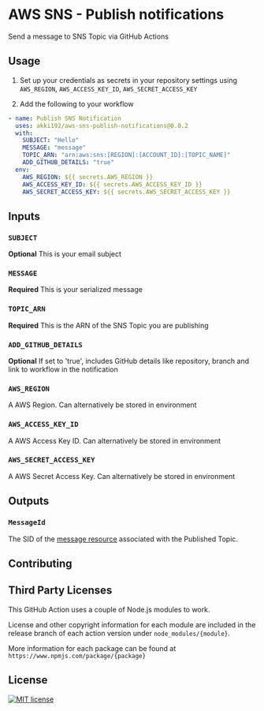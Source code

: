 # AWS SNS - Publish notifications

Send a message to SNS Topic via GitHub Actions

## Usage

1. Set up your credentials as secrets in your repository settings using `AWS_REGION`, `AWS_ACCESS_KEY_ID`, `AWS_SECRET_ACCESS_KEY`

2. Add the following to your workflow

```yml
- name: Publish SNS Notification
  uses: akki192/aws-sns-publish-notifications@0.0.2
  with:
    SUBJECT: "Hello"
    MESSAGE: "message"
    TOPIC_ARN: "arn:aws:sns:[REGION]:[ACCOUNT_ID]:[TOPIC_NAME]"
    ADD_GITHUB_DETAILS: "true"
  env:
    AWS_REGION: ${{ secrets.AWS_REGION }}
    AWS_ACCESS_KEY_ID: ${{ secrets.AWS_ACCESS_KEY_ID }}
    AWS_SECRET_ACCESS_KEY: ${{ secrets.AWS_SECRET_ACCESS_KEY }}
```

## Inputs

### `SUBJECT`

**Optional** This is your email subject

### `MESSAGE`

**Required** This is your serialized message

### `TOPIC_ARN`

**Required** This is the ARN of the SNS Topic you are publishing

### `ADD_GITHUB_DETAILS`

**Optional** If set to 'true', includes GitHub details like repository, branch and link to workflow in the notification

### `AWS_REGION`

A AWS Region. Can alternatively be stored in environment

### `AWS_ACCESS_KEY_ID`

A AWS Access Key ID. Can alternatively be stored in environment

### `AWS_SECRET_ACCESS_KEY`

A AWS Secret Access Key. Can alternatively be stored in environment

## Outputs

### `MessageId`

The SID of the [message resource](https://docs.aws.amazon.com/pt_br/sns/latest/dg/sns-msg-status.html) associated with the Published Topic.

## Contributing

## Third Party Licenses

This GitHub Action uses a couple of Node.js modules to work.

License and other copyright information for each module are included in the release branch of each action version under `node_modules/{module}`.

More information for each package can be found at `https://www.npmjs.com/package/{package}`

## License

[![MIT license](https://img.shields.io/badge/License-MIT-blue.svg)](https://lbesson.mit-license.org/)
